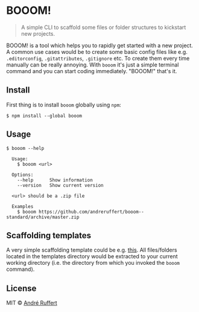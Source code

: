 # BOOOM!

> A simple CLI to scaffold some files or folder structures to kickstart new projects.

BOOOM! is a tool which helps you to rapidly get started with a new project. 
A common use cases would be to create some basic config files like e.g. `.editorconfig`, `.gitattributes`, `.gitignore` etc.
To create them every time manually can be really annoying. With `booom` it's just a simple terminal command and you can start coding immediately. "BOOOM!" that's it.

## Install

First thing is to install `booom` globally using `npm`:

```console
$ npm install --global booom
```

## Usage

```console
$ booom --help
  
  Usage:
    $ booom <url>

  Options:
    --help      Show information
    --version   Show current version

  <url> should be a .zip file
  
  Examples
    $ booom https://github.com/andreruffert/booom--standard/archive/master.zip
```

## Scaffolding templates

A very simple scaffolding template could be e.g. [this](https://github.com/andreruffert/booom--standard/).
All files/folders located in the templates directory would be extracted to your current working directory (i.e. the directory from which you invoked the `booom` command).

## License

MIT © [André Ruffert](http://andreruffert.com)
